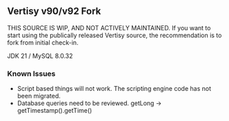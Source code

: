 ## Vertisy v90/v92 Fork
THIS SOURCE IS WIP, AND NOT ACTIVELY MAINTAINED.
If you want to start using the publically released Vertisy source, the recommendation is to fork from initial check-in.

JDK 21 / MySQL 8.0.32

### Known Issues
* Script based things will not work. The scripting engine code has not been migrated.
* Database queries need to be reviewed. getLong -> getTimestamp().getTime()
